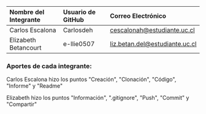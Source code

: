 | Nombre del Integrante | Usuario de GitHub | Correo Electrónico |
| :------------------- | :---------------- | :----------------- |
| Carlos Escalona         | Carlosdeh          | cescalonah@estudiante.uc.cl |
| Elizabeth Betancourt       | e-llie0507          | liz.betan.del@estudiante.uc.cl |

### Aportes de cada integrante:
Carlos Escalona hizo los puntos "Creación", "Clonación", "Código", "Informe" y "Readme"

Elizabeth hizo los puntos "Información", ".gitignore", "Push", "Commit" y "Compartir"